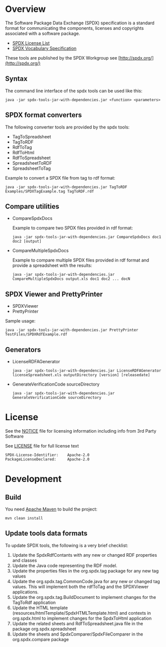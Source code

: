 # Overview
The Software Package Data Exchange (SPDX) specification is a standard format for communicating the components, licenses and copyrights associated with a software package.

  * [SPDX License List](http://spdx.org/licenses/)
  * [SPDX Vocabulary Specification](http://spdx.org/rdf/terms)

These tools are published by the SPDX Workgroup
see [http://spdx.org/](http://spdx.org/)

## Syntax
The command line interface of the spdx tools can be used like this:

    java -jar spdx-tools-jar-with-dependencies.jar <function> <parameters> 

## SPDX format converters
The following converter tools are provided by the spdx tools:

  * TagToSpreadsheet
  * TagToRDF
  * RdfToTag
  * RdfToHtml
  * RdfToSpreadsheet
  * SpreadsheetToRDF
  * SpreadsheetToTag

Example to convert a SPDX file from tag to rdf format:

    java -jar spdx-tools-jar-with-dependencies.jar TagToRDF Examples/SPDXTagExample.tag TagToRDF.rdf

## Compare utilities

  * CompareSpdxDocs

    Example to compare two SPDX files provided in rdf format:

        java -jar spdx-tools-jar-with-dependencies.jar CompareSpdxDocs doc1 doc2 [output]

  * CompareMultipleSpdxDocs

    Example to compare multiple SPDX files provided in rdf format and provide a spreadsheet with the results:

        java -jar spdx-tools-jar-with-dependencies.jar CompareMultipleSpdxDocs output.xls doc1 doc2 ... docN

## SPDX Viewer and PrettyPrinter
  * SPDXViewer
  * PrettyPrinter

Sample usage:

    java -jar spdx-tools-jar-with-dependencies.jar PrettyPrinter TestFiles/SPDXRdfExample.rdf

## Generators
  * LicenseRDFAGenerator

        java -jar spdx-tools-jar-with-dependencies.jar LicenseRDFAGenerator licenseSpreadsheet.xls outputDirectory [version] [releasedate]

  * GenerateVerificationCode sourceDirectory

        java -jar spdx-tools-jar-with-dependencies.jar GenerateVerificationCode sourceDirectory

# License
See the [NOTICE](NOTICE) file for licensing information
including info from 3rd Party Software

See [LICENSE](LICENSE) file for full license text

    SPDX-License-Identifier:	Apache-2.0
    PackageLicenseDeclared:		Apache-2.0

# Development

## Build
You need [Apache Maven](http://maven.apache.org/) to build the project:

    mvn clean install

## Update tools data formats
To update SPDX tools, the following is a very brief checklist:

  1. Update the SpdxRdfContants with any new or changed RDF properties and classes
  2. Update the Java code representing the RDF model.
  3. Update the properties files in the org.spdx.tag package for any new tag values
  4. Update the org.spdx.tag.CommonCode.java for any new or changed tag values.  This will implement both the rdfToTag and the SPDXViewer applications.
  5. Update the org.spdx.tag.BuildDocument to implement changes for the TagToRdf application
  6. Update the HTML template (resources/htmlTemplate/SpdxHTMLTemplate.html) and contexts in org.spdx.html to implement changes for the SpdxToHtml application
  7. Update the related sheets and RdfToSpreadsheet.java file in the package org.spdx.spreadsheet
  8. Update the sheets and SpdxComparer/SpdxFileComparer in the org.spdx.compare package

